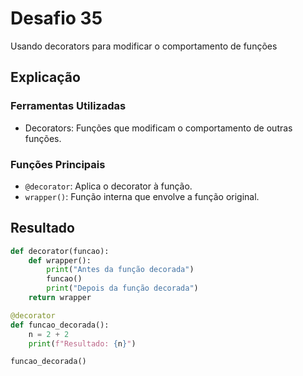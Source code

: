 # Desafio 35

Usando decorators para modificar o comportamento de funções

## Explicação

### Ferramentas Utilizadas

- Decorators: Funções que modificam o comportamento de outras funções.

### Funções Principais

- `@decorator`: Aplica o decorator à função.
- `wrapper()`: Função interna que envolve a função original.

## Resultado

```py
def decorator(funcao):
    def wrapper():
        print("Antes da função decorada")
        funcao()
        print("Depois da função decorada")
    return wrapper

@decorator
def funcao_decorada():
    n = 2 + 2
    print(f"Resultado: {n}")

funcao_decorada()
```